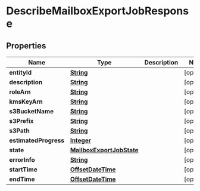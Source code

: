 

# DescribeMailboxExportJobResponse


## Properties

| Name | Type | Description | Notes |
|------------ | ------------- | ------------- | -------------|
|**entityId** | [**String**](String.md) |  |  [optional] |
|**description** | [**String**](String.md) |  |  [optional] |
|**roleArn** | [**String**](String.md) |  |  [optional] |
|**kmsKeyArn** | [**String**](String.md) |  |  [optional] |
|**s3BucketName** | [**String**](String.md) |  |  [optional] |
|**s3Prefix** | [**String**](String.md) |  |  [optional] |
|**s3Path** | [**String**](String.md) |  |  [optional] |
|**estimatedProgress** | [**Integer**](Integer.md) |  |  [optional] |
|**state** | [**MailboxExportJobState**](MailboxExportJobState.md) |  |  [optional] |
|**errorInfo** | [**String**](String.md) |  |  [optional] |
|**startTime** | [**OffsetDateTime**](OffsetDateTime.md) |  |  [optional] |
|**endTime** | [**OffsetDateTime**](OffsetDateTime.md) |  |  [optional] |



